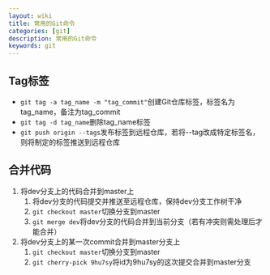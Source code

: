 ```yaml
---
layout: wiki
title: 常用的Git命令
categories: [git]
description: 常用的Git命令
keywords: git
---
```


## Tag标签
 - `git tag -a tag_name -m "tag_commit"`创建Git仓库标签，标签名为tag_name，备注为tag_commit
 - `git tag -d tag_name`删除tag_name标签
 - `git push origin --tags`发布标签到远程仓库，若将--tag改成特定标签名，则将制定的标签推送到远程仓库

## 合并代码
1. 将dev分支上的代码合并到master上
    1. 将dev分支的代码提交并推送至远程仓库，保持dev分支工作树干净
    2. `git checkout master`切换分支到master
    3. `git merge dev`将dev分支的代码合并到当前分支（若有冲突则需处理后才能合并）
2. 将dev分支上的某一次commit合并到master分支上
	1. `git checkout master`切换分支到master
	2. `git cherry-pick 9hu7sy`将id为9hu7sy的这次提交合并到master分支